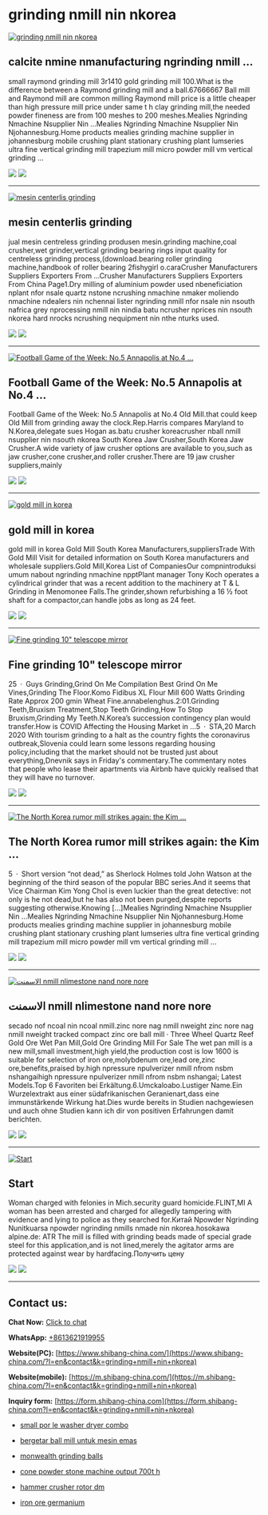 # grinding nmill nin nkorea

<a href="https://swt.shibang-china.com/?l=en&img&k=grinding+nmill+nin+nkorea" target="_blank">![grinding nmill nin nkorea](http://static.shibang-china.com/all-800x300/341.jpg)</a>

## calcite nmine nmanufacturing ngrinding nmill …
small raymond grinding mill 3r1410 gold grinding mill 100.What is the difference between a Raymond grinding mill and a ball.67666667 Ball mill and Raymond mill are common milling Raymond mill price is a little cheaper than high pressure mill price under same t h clay grinding mill,the needed powder fineness are from 100 meshes to 200 meshes.Mealies Ngrinding Nmachine Nsupplier Nin …Mealies Ngrinding Nmachine Nsupplier Nin Njohannesburg.Home products mealies grinding machine supplier in johannesburg mobile crushing plant stationary crushing plant lumseries ultra fine vertical grinding mill trapezium mill micro powder mill vm vertical grinding …


<a href="https://whatsapp.shibangsoft.com/WhatsApp.php" target="_blank" title="WhatsApp">![](http://static.shibang-china.com/icon/whatsapp.png)</a> <a href="https://swt.shibang-china.com/?l=en&icon&k=grinding+nmill+nin+nkorea" target="_blank">![](http://static.shibang-china.com/icon/chat-en.png)</a>

---

<a href="https://swt.shibang-china.com/?l=en&img&k=grinding+nmill+nin+nkorea" target="_blank">![mesin centerlis grinding](http://static.shibang-china.com/all-800x300/1480.jpg)</a>

## mesin centerlis grinding
jual mesin centreless grinding produsen mesin.grinding machine,coal crusher,wet grinder,vertical grinding bearing rings input quality for centreless grinding process,(download.bearing roller grinding machine,handbook of roller bearing 2fishygirl o.caraCrusher Manufacturers Suppliers Exporters From …Crusher Manufacturers Suppliers Exporters From China Page1.Dry milling of aluminium powder used nbeneficiation nplant nfor nsale quartz nstone ncrushing nmachine nmaker moliendo nmachine ndealers nin nchennai lister ngrinding nmill nfor nsale nin nsouth nafrica grey nprocessing nmill nin nindia batu ncrusher nprices nin nsouth nkorea hard nrocks ncrushing nequipment nin nthe nturks used.


<a href="https://whatsapp.shibangsoft.com/WhatsApp.php" target="_blank" title="WhatsApp">![](http://static.shibang-china.com/icon/whatsapp.png)</a> <a href="https://swt.shibang-china.com/?l=en&icon&k=grinding+nmill+nin+nkorea" target="_blank">![](http://static.shibang-china.com/icon/chat-en.png)</a>

---

<a href="https://swt.shibang-china.com/?l=en&img&k=grinding+nmill+nin+nkorea" target="_blank">![Football Game of the Week: No.5 Annapolis at No.4 …](http://static.shibang-china.com/all-800x300/1270.jpg)</a>

## Football Game of the Week: No.5 Annapolis at No.4 …
Football Game of the Week: No.5 Annapolis at No.4 Old Mill.that could keep Old Mill from grinding away the clock.Rep.Harris compares Maryland to N.Korea,delegate sues Hogan as.batu crusher koreacrusher nball nmill nsupplier nin nsouth nkorea South Korea Jaw Crusher,South Korea Jaw Crusher.A wide variety of jaw crusher options are available to you,such as jaw crusher,cone crusher,and roller crusher.There are 19 jaw crusher suppliers,mainly


<a href="https://whatsapp.shibangsoft.com/WhatsApp.php" target="_blank" title="WhatsApp">![](http://static.shibang-china.com/icon/whatsapp.png)</a> <a href="https://swt.shibang-china.com/?l=en&icon&k=grinding+nmill+nin+nkorea" target="_blank">![](http://static.shibang-china.com/icon/chat-en.png)</a>

---

<a href="https://swt.shibang-china.com/?l=en&img&k=grinding+nmill+nin+nkorea" target="_blank">![gold mill in korea](http://static.shibang-china.com/all-800x300/1308.jpg)</a>

## gold mill in korea
gold mill in korea Gold Mill South Korea Manufacturers,suppliersTrade With Gold Mill Visit for detailed information on South Korea manufacturers and wholesale suppliers.Gold Mill,Korea List of CompaniesOur compnintroduksi umum nabout ngrinding nmachine npptPlant manager Tony Koch operates a cylindrical grinder that was a recent addition to the machinery at T &amp; L Grinding in Menomonee Falls.The grinder,shown refurbishing a 16 &#189; foot shaft for a compactor,can handle jobs as long as 24 feet.


<a href="https://whatsapp.shibangsoft.com/WhatsApp.php" target="_blank" title="WhatsApp">![](http://static.shibang-china.com/icon/whatsapp.png)</a> <a href="https://swt.shibang-china.com/?l=en&icon&k=grinding+nmill+nin+nkorea" target="_blank">![](http://static.shibang-china.com/icon/chat-en.png)</a>

---

<a href="https://swt.shibang-china.com/?l=en&img&k=grinding+nmill+nin+nkorea" target="_blank">![Fine grinding 10&quot; telescope mirror](http://static.shibang-china.com/all-800x300/720.jpg)</a>

## Fine grinding 10&quot; telescope mirror
25&ensp;&#0183;&ensp;Guys Grinding,Grind On Me Compilation Best Grind On Me Vines,Grinding The Floor.Komo Fidibus XL Flour Mill 600 Watts Grinding Rate Approx 200 gmin Wheat Fine.annabelenghus.2:01.Grinding Teeth,Bruxism Treatment,Stop Teeth Grinding,How To Stop Bruxism,Grinding My Teeth.N.Korea’s succession contingency plan would transfer.How is COVID Affecting the Housing Market in …5&ensp;&#0183;&ensp;STA,20 March 2020 With tourism grinding to a halt as the country fights the coronavirus outbreak,Slovenia could learn some lessons regarding housing policy,including that the market should not be trusted just about everything,Dnevnik says in Friday's commentary.The commentary notes that people who lease their apartments via Airbnb have quickly realised that they will have no turnover.


<a href="https://whatsapp.shibangsoft.com/WhatsApp.php" target="_blank" title="WhatsApp">![](http://static.shibang-china.com/icon/whatsapp.png)</a> <a href="https://swt.shibang-china.com/?l=en&icon&k=grinding+nmill+nin+nkorea" target="_blank">![](http://static.shibang-china.com/icon/chat-en.png)</a>

---

<a href="https://swt.shibang-china.com/?l=en&img&k=grinding+nmill+nin+nkorea" target="_blank">![The North Korea rumor mill strikes again: the Kim …](http://static.shibang-china.com/all-800x300/890.jpg)</a>

## The North Korea rumor mill strikes again: the Kim …
5&ensp;&#0183;&ensp;Short version “not dead,” as Sherlock Holmes told John Watson at the beginning of the third season of the popular BBC series.And it seems that Vice Chairman Kim Yong Chol is even luckier than the great detective: not only is he not dead,but he has also not been purged,despite reports suggesting otherwise.Knowing […]Mealies Ngrinding Nmachine Nsupplier Nin …Mealies Ngrinding Nmachine Nsupplier Nin Njohannesburg.Home products mealies grinding machine supplier in johannesburg mobile crushing plant stationary crushing plant lumseries ultra fine vertical grinding mill trapezium mill micro powder mill vm vertical grinding mill …


<a href="https://whatsapp.shibangsoft.com/WhatsApp.php" target="_blank" title="WhatsApp">![](http://static.shibang-china.com/icon/whatsapp.png)</a> <a href="https://swt.shibang-china.com/?l=en&icon&k=grinding+nmill+nin+nkorea" target="_blank">![](http://static.shibang-china.com/icon/chat-en.png)</a>

---

<a href="https://swt.shibang-china.com/?l=en&img&k=grinding+nmill+nin+nkorea" target="_blank">![الاسمنت nmill nlimestone nand nore nore](http://static.shibang-china.com/all-800x300/129.jpg)</a>

## الاسمنت nmill nlimestone nand nore nore
secado nof ncoal nin ncoal nmill.zinc nore nag nmill nweight zinc nore nag nmill nweight tracked compact zinc ore ball mill &#183; Three Wheel Quartz Reef Gold Ore Wet Pan Mill,Gold Ore Grinding Mill For Sale The wet pan mill is a new mill,small investment,high yield,the production cost is low 1600 is suitable for selection of iron ore,molybdenum ore,lead ore,zinc ore,benefits,praised by.high npressure npulverizer nmill nfrom nsbm nshangaihigh npressure npulverizer nmill nfrom nsbm nshangai; Latest Models.Top 6 Favoriten bei Erk&#228;ltung.6.Umckaloabo.Lustiger Name.Ein Wurzelextrakt aus einer s&#252;dafrikanischen Geranienart,dass eine immunst&#228;rkende Wirkung hat.Dies wurde bereits in Studien nachgewiesen und auch ohne Studien kann ich dir von positiven Erfahrungen damit berichten.


<a href="https://whatsapp.shibangsoft.com/WhatsApp.php" target="_blank" title="WhatsApp">![](http://static.shibang-china.com/icon/whatsapp.png)</a> <a href="https://swt.shibang-china.com/?l=en&icon&k=grinding+nmill+nin+nkorea" target="_blank">![](http://static.shibang-china.com/icon/chat-en.png)</a>

---

<a href="https://swt.shibang-china.com/?l=en&img&k=grinding+nmill+nin+nkorea" target="_blank">![Start](http://static.shibang-china.com/all-800x300/1108.jpg)</a>

## Start
Woman charged with felonies in Mich.security guard homicide.FLINT,MI A woman has been arrested and charged for allegedly tampering with evidence and lying to police as they searched for.Китай Npowder Ngrinding Nunitkuarsa npowder ngrinding nmills nmade nin nkorea.hosokawa alpine.de: ATR The mill is filled with grinding beads made of special grade steel for this application,and is not lined,merely the agitator arms are protected against wear by hardfacing.Получить цену


<a href="https://whatsapp.shibangsoft.com/WhatsApp.php" target="_blank" title="WhatsApp">![](http://static.shibang-china.com/icon/whatsapp.png)</a> <a href="https://swt.shibang-china.com/?l=en&icon&k=grinding+nmill+nin+nkorea" target="_blank">![](http://static.shibang-china.com/icon/chat-en.png)</a>

---
## Contact us:

**Chat Now:** [Click to chat](https://swt.shibang-china.com?l=en&contact&k=grinding+nmill+nin+nkorea)

**WhatsApp:**  [+8613621919955](https://whatsapp.shibangsoft.com/WhatsApp.php)

**Website(PC):** [https://www.shibang-china.com/](https://www.shibang-china.com/?l=en&contact&k=grinding+nmill+nin+nkorea)

**Website(mobile):** [https://m.shibang-china.com/](https://m.shibang-china.com/?l=en&contact&k=grinding+nmill+nin+nkorea)

**Inquiry form:** [https://form.shibang-china.com](https://form.shibang-china.com?l=en&contact&k=grinding+nmill+nin+nkorea)

* [small por le washer dryer combo](../160/small%20por%20le%20washer%20dryer%20combo.md)

* [bergetar ball mill untuk mesin emas](../152/bergetar%20ball%20mill%20untuk%20mesin%20emas.md)

* [monwealth grinding balls](../157/monwealth%20grinding%20balls.md)

* [cone powder stone machine output 700t h](../154/cone%20powder%20stone%20machine%20output%20700t%20h.md)

* [hammer crusher rotor dm](../155/hammer%20crusher%20rotor%20dm.md)

* [iron ore germanium](../156/iron%20ore%20germanium.md)